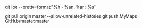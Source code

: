 git log --pretty=format:"%h - %an, %ar : %s"

git pull origin master --allow-unrelated-histories
git push MyMaps GitHub/master:master
